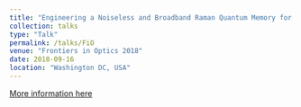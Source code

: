 ```yaml
---
title: "Engineering a Noiseless and Broadband Raman Quantum Memory for Temporal Mode Manipulation"
collection: talks
type: "Talk"
permalink: /talks/FiO
venue: "Frontiers in Optics 2018"
date: 2018-09-16
location: "Washington DC, USA"
---
```


[More information here](https://doi.org/10.1364/FIO.2018.JW3A.63)
